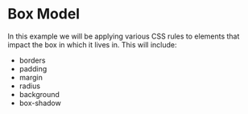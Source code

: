 # Box Model
In this example we will be applying various CSS rules to elements that impact the box in which it lives in.  This will include:

* borders
* padding
* margin
* radius
* background
* box-shadow

